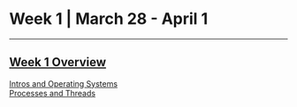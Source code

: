 # Week 1 | March 28 - April 1
---

[Week 1 Overview](https://seattleu.instructure.com/courses/1602598/pages/week-1-synopsis)
---

[Intros and Operating Systems](OperatingSystems.md) <br>
[Processes and Threads](pt.md) 

